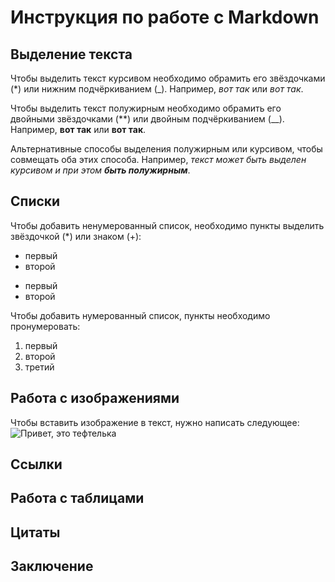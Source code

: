 # Инструкция по работе с Markdown

## Выделение текста

Чтобы выделить текст курсивом необходимо обрамить его звёздочками (*) или нижним подчёркиванием (_). Например, *вот так* или _вот так_.

Чтобы выделить текст полужирным необходимо обрамить его двойными звёздочками (**) или двойным подчёркиванием (__). Например, **вот так** или __вот так__.

Альтернативные способы выделения полужирным или курсивом, чтобы совмещать оба этих способа. Например, _текст может быть выделен курсивом и при этом **быть полужирным**_.

## Списки

Чтобы добавить ненумерованный список, необходимо пункты выделить звёздочкой (*) или знаком (+):
* первый
* второй
+ первый
+ второй

Чтобы добавить нумерованный список, пункты необходимо пронумеровать:
1. первый
2. второй
3. третий
## Работа с изображениями

Чтобы вставить изображение в текст, нужно написать следующее:
![Привет, это тефтелька](teftelka.jpg) 
## Ссылки

## Работа с таблицами

## Цитаты

## Заключение